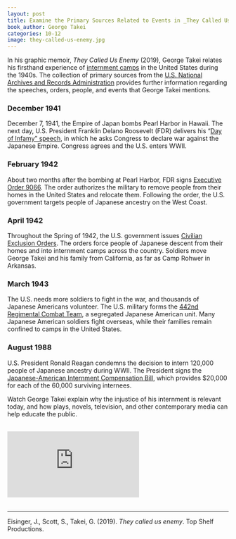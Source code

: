 ```yaml
---
layout: post
title: Examine the Primary Sources Related to Events in _They Called Us Enemy_
book_author: George Takei
categories: 10-12
image: they-called-us-enemy.jpg
---
```


In his graphic memoir, _They Called Us Enemy_ (2019), George Takei relates
his firsthand experience of [internment
camps](https://www.archives.gov/education/lessons/japanese-relocation) in the
United States during the 1940s. The collection of primary sources from the
[U.S. National Archives and Records Administration](https://www.archives.gov/)
provides further information regarding the speeches, orders, people, and events
that George Takei mentions.

### December 1941

December 7, 1941, the Empire of Japan bombs Pearl Harbor in Hawaii. The next
day, U.S. President Franklin Delano Roosevelt (FDR) delivers his “[Day of
Infamy”
speech](https://www.docsteach.org/documents/document/day-of-infamy-speech), in
which he asks Congress to declare war against the Japanese Empire. Congress
agrees and the U.S. enters WWII.

### February 1942

About two months after the bombing at Pearl Harbor, FDR signs [Executive Order
9066](https://www.docsteach.org/documents/document/executive-order-9066). The
order authorizes the military to remove people from their homes in the United
States and relocate them. Following the order, the U.S. government targets
people of Japanese ancestry on the West Coast.

### April 1942

Throughout the Spring of 1942, the U.S. government issues [Civilian Exclusion
Orders](https://www.docsteach.org/documents/document/exclusion-order). The
orders force people of Japanese descent from their homes and into internment
camps across the country. Soldiers move George Takei and his family from
California, as far as Camp Rohwer in Arkansas.

### March 1943

The U.S. needs more soldiers to fight in the war, and thousands of Japanese
Americans volunteer. The U.S. military forms the [442nd Regimental Combat
Team](https://www.docsteach.org/documents/document/army-navy-no-45), a
segregated Japanese American unit. Many Japanese American soldiers fight
overseas, while their families remain confined to camps in the United States.

### August 1988

U.S. President Ronald Reagan condemns the decision to intern 120,000 people of
Japanese ancestry during WWII. The President signs the [Japanese-American
Internment Compensation
Bill](https://www.docsteach.org/documents/document/signing-internment-compensation),
which provides $20,000 for each of the 60,000 surviving internees.

Watch George Takei explain why the injustice of his internment is relevant
today, and how plays, novels, television, and other contemporary media can help
educate the public.

<br>
<div class="resp-container">
  <iframe
    class="resp-iframe"
    src="https://www.youtube.com/embed/mOrXFUDIbYs"
    frameborder="0"
    allow="accelerometer; autoplay; encrypted-media; gyroscope; picture-in-picture"
    allowfullscreen
    >
  </iframe>
</div>
<br>

---
Eisinger, J., Scott, S., Takei, G. (2019). _They called us enemy_. Top Shelf Productions.
